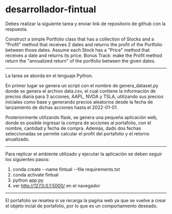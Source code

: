 # desarrollador-fintual
Debes realizar la siguiente tarea y enviar link de repositorio de github con la respuesta.

Construct a simple Portfolio class that has a collection of Stocks and a "Profit" method that receives 2 dates and returns the profit of the Portfolio between those dates. 
Assume each Stock has a "Price" method that receives a date and returns its price.
Bonus Track: make the Profit method return the "annualized return" of the portfolio between the given dates.

-----
La tarea se aborda en el lenguaje Python.

En primer lugar se genera un script con el nombre de genera_dataset.py donde se genera el archivo data.csv, el cual contiene la información de precios diaria para 3 acciones, AAPL, NVDA y TSLA, utilizando sus precios iniciales como base y generando precios aleatorios desde la fecha de lanzamiento de dichas acciones hasta el 2022-01-01.

Posteriormente utilizando flask, se genera una pequeña aplicación web, donde es posible ingresar la compra de acciones al portafolio, con el nombre, cantidad y fecha de compra. Además, dado dos fechas seleccionadas se permite calcular el profit del portafolio y el retorno anualizado.

-----
Para replicar el ambiente utilizado y ejecutar la aplicación se deben seguir los siguientes pasos:

1. conda create --name fintual --file requirements.txt
2. conda activate fintual
3. python app.py
4. ver http://127.0.0.1:5000/ en el navegador

-----
El portafolio se resetea si se recarga la pagina web ya que se vuelve a crear el objeto incial de portafolio, por lo que es un comportamiento deseado.